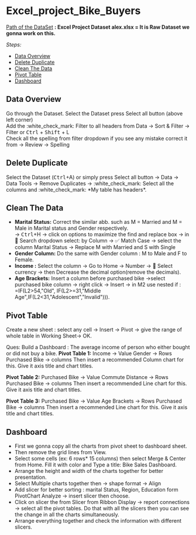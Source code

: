 <h1> Excel_project_Bike_Buyers</h1>

[Path of the DataSet](https://github.com/reenu1405/Excel/blob/main/Excel%20Project%20Dataset%20alex.xlsx "Excel_project_Bike_Buyers")
**: Excel Project Dataset alex.xlsx = It is Raw Dataset we gonna work on this.**

*Steps:*	
*   [Data Overview](#DataOverview)
*   [Delete Duplicate](#DeleteDuplicate)
*   [Clean The Data](#clean)
*   [Pivot Table](#pivot)
*   [Dashboard](#dashboard)


<h2 id="DataOverview">Data Overview</h2>
        Go through the Dataset. Select the Dataset press Select all button (above left corner) <br/>
        Add the :white_check_mark: Filter to all headers from Data -> Sort & Filter -> Filter or <kbd>Ctrl</kbd> + <kbd>Shift</kbd> + L  <br/>
        Check all the spelling from filter dropdown if you see any mistake correct it from  -> Review -> Spelling <br/>

<h2 id="DeleteDuplicate">Delete Duplicate</h2>
        Select the Dataset (<kbd>Ctrl</kbd>+A) or simply press Select all button -> Data -> Data Tools -> Remove Duplicates -> :white_check_mark: Select all the columns and :white_check_mark: *My table has headers*.
<h2 id="clean">Clean The Data</h2>

*   **Marital Status:**  Correct the similar abb. such as M = Married and M = Male in Marital status and Gender respectively. <br/> -> <kbd>Ctrl</kbd>+H -> click on options to maximize the find and replace box -> in :arrow_down_small: Search dropdown select: by Column -> :white_check_mark: Match Case -> select the column Marital Status -> Replace M with Married and S with Single  <br/>
*   **Gender Column:** Do the same with Gender column : M to Male and F to Female.
*   **Income :**   Select the column -> Go to Home -> Number -> :arrow_down_small: Select currency -> then Decrease the decimal option(remove the decimals).
*   **Age Brackets:**  Insert a column before purchased bike ->select purchased bike column -> right click -> Insert -> in M2 use nested if : =IF(L2>54,"Old", IF(L2>=31,"Middle Age",IF(L2<31,"Adolescent","Invalid"))).

<h2 id="pivot">Pivot Table</h2>
Create a new sheet : select any cell -> Insert -> Pivot -> give the range of whole table in Working Sheet-> OK.

Ques: Build a Dashboard : The average income of person who either bought or did not buy a bike.
**Pivot Table 1:**
Income -> Value
Gender -> Rows
Purchased Bike -> columns
Then insert a recommended Column chart for this. Give it axis title and chart titles.

**Pivot Table 2:**
Purchased Bike -> Value
Commute Distance -> Rows
Purchased Bike -> columns
Then insert a recommended Line chart for this. Give it axis title and chart titles.

**Pivot Table 3:**
Purchased Bike -> Value
Age Brackets -> Rows
Purchased Bike -> columns
Then insert a recommended Line chart for this. Give it axis title and chart titles.

<h2 id="dashboard">Dashboard</h2>

*   First we gonna copy all the charts from pivot sheet to dashboard sheet.
*   Then remove the grid lines from View.
*   Select some cells (ex: 6 rows* 15 columns) then select Merge & Center from Home. Fill it with color and Type a title: Bike Sales Dashboard.
*   Arrange the height and width of the charts together for better presentation.
*   Select Multiple charts together then -> shape format -> Align
*   Add slicer for better sorting : marital Status, Region, Education form PivotChart Analyze -> insert slicer then choose.
*   Click on slicer the from Slicer from Ribbon Display -> report connections -> select all the pivot tables. Do that with all the slicers then you can see the change in all the charts simultaneously.
*   Arrange everything together and check the information with different slicers.













